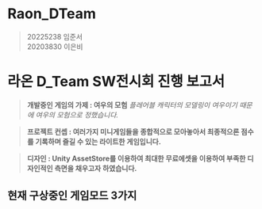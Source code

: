 # Raon_DTeam
> 20225238 임준서  
> 20203830 이은비  
# 라온 D_Team SW전시회 진행 보고서
> __개발중인 게임의 가제 : 여우의 모험__
> *플레어블 캐릭터의 모델링이 여우이기 때문에 여우의 모험으로 정했습니다.*  

  
> __프로젝트 컨셉 : 여러가지 미니게임들을 종합적으로 모아놓아서 최종적으론 점수를 기록하며 즐길 수 있는 라이트한 게임입니다.__  


> __디자인 : Unity AssetStore를 이용하여 최대한 무료에셋을 이용하여 부족한 디자인적인 측면을 채우고자 하였습니다.__  


## 현재 구상중인 게임모드 3가지
